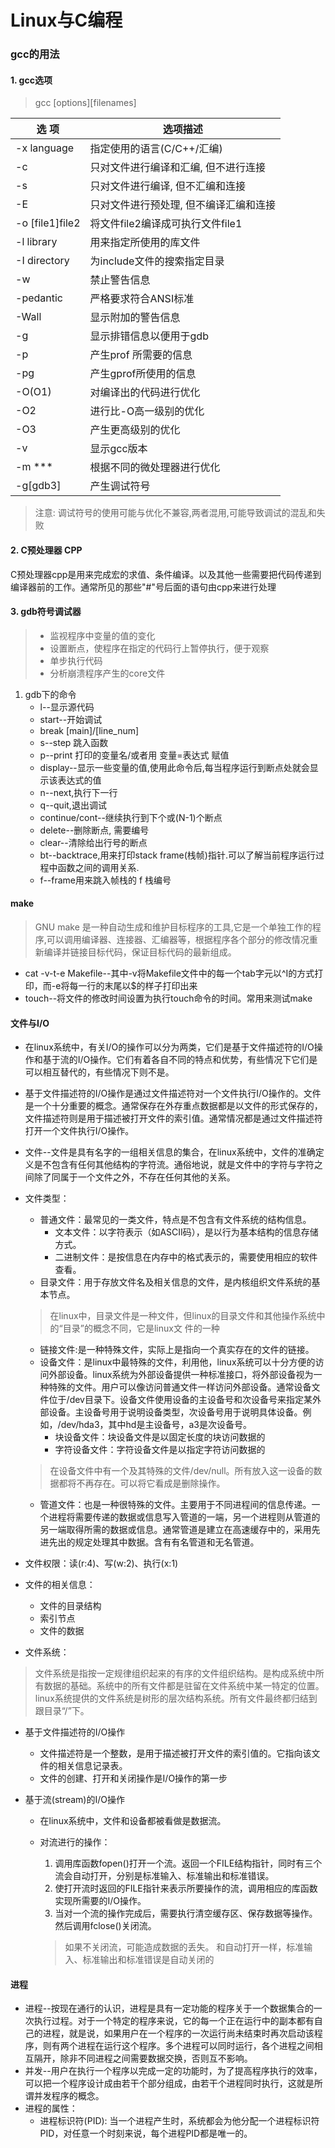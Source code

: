 Linux与C编程
===

### gcc的用法
#### 1. gcc选项

>  gcc [options][filenames]

| 选 项       |        选项描述 |
| ---         |       ---|
| -x language | 指定使用的语言(C/C++/汇编) |
| -c | 只对文件进行编译和汇编, 但不进行连接 |
| -s | 只对文件进行编译, 但不汇编和连接 |
| -E | 只对文件进行预处理, 但不编译汇编和连接 |
| -o [file1]file2 | 将文件file2编译成可执行文件file1 |
| -l library | 用来指定所使用的库文件 |
| -I directory | 为include文件的搜索指定目录 |
| -w   | 禁止警告信息   |
| -pedantic| 严格要求符合ANSI标准|
| -Wall  | 显示附加的警告信息   |
| -g     | 显示排错信息以便用于gdb  |
| -p     | 产生prof 所需要的信息   |
| -pg    | 产生gprof所使用的信息   |
| -O(O1) | 对编译出的代码进行优化  |
| -O2   | 进行比-O高一级别的优化  |
| -O3   | 产生更高级别的优化    |
| -v    | 显示gcc版本     |
| -m ***| 根据不同的微处理器进行优化 |
| -g[gdb3] | 产生调试符号|
>  注意: 调试符号的使用可能与优化不兼容,两者混用,可能导致调试的混乱和失败

####  2. C预处理器 CPP
C预处理器cpp是用来完成宏的求值、条件编译。以及其他一些需要把代码传递到编译器前的工作。通常所见的那些"#"号后面的语句由cpp来进行处理

#### 3. gdb符号调试器
> * 监视程序中变量的值的变化
> * 设置断点，使程序在指定的代码行上暂停执行，便于观察
> * 单步执行代码
> * 分析崩溃程序产生的core文件
1. gdb下的命令
	* l--显示源代码
	* start--开始调试
	* break [main]/[line_num]
	* s--step 跳入函数
	* p--print 打印的变量名/或者用 变量=表达式 赋值
	* display--显示一些变量的值,使用此命令后,每当程序运行到断点处就会显示该表达式的值
	* n--next,执行下一行
	* q--quit,退出调试 
	* continue/cont--继续执行到下个或(N-1)个断点
	* delete--删除断点, 需要编号
	* clear--清除给出行号的断点
	* bt--backtrace,用来打印stack frame(栈帧)指针.可以了解当前程序运行过程中函数之间的调用关系.
	* f--frame用来跳入帧栈的 f 栈编号
#### make
> GNU make 是一种自动生成和维护目标程序的工具,它是一个单独工作的程序,可以调用编译器、连接器、汇编器等，根据程序各个部分的修改情况重新编译并链接目标代码，保证目标代码的最新组成。

* cat -v-t-e Makefile--其中-v将Makefile文件中的每一个tab字元以^I的方式打印，而-e将每一行的末尾以$的样子打印出来
* touch--将文件的修改时间设置为执行touch命令的时间。常用来测试make

####  文件与I/O

* 在linux系统中，有关I/O的操作可以分为两类，它们是基于文件描述符的I/O操作和基于流的I/O操作。它们有着各自不同的特点和优势，有些情况下它们是可以相互替代的，有些情况下则不是。

* 基于文件描述符的I/O操作是通过文件描述符对一个文件执行I/O操作的。文件是一个十分重要的概念。通常保存在外存重点数据都是以文件的形式保存的，文件描述符则是用于描述被打开文件的索引值。通常情况都是通过文件描述符打开一个文件执行I/O操作。

* 文件--文件是具有名字的一组相关信息的集合，在linux系统中，文件的准确定义是不包含有任何其他结构的字符流。通俗地说，就是文件中的字符与字符之间除了同属于一个文件之外，不存在任何其他的关系。
* 文件类型：
	+ 普通文件：最常见的一类文件，特点是不包含有文件系统的结构信息。
		- 文本文件：以字符表示（如ASCII码），是以行为基本结构的信息存储方式。
		- 二进制文件：是按信息在内存中的格式表示的，需要使用相应的软件查看。
	+ 目录文件：用于存放文件名及相关信息的文件，是内核组织文件系统的基本节点。
		
	>  在linux中，目录文件是一种文件，但linux的目录文件和其他操作系统中的“目录”的概念不同，它是linux文				件的一种  

	+ 链接文件:是一种特殊文件，实际上是指向一个真实存在的文件的链接。
	+ 设备文件：是linux中最特殊的文件，利用他，linux系统可以十分方便的访问外部设备。linux系统为外部设备提供一种标准接口，将外部设备视为一种特殊的文件。用户可以像访问普通文件一样访问外部设备。通常设备文件位于/dev目录下。设备文件使用设备的主设备号和次设备号来指定某外部设备。主设备号用于说明设备类型，次设备号用于说明具体设备。例如，/dev/hda3，其中hd是主设备号，a3是次设备号。
		- 块设备文件：块设备文件是以固定长度的块访问数据的
		- 字符设备文件：字符设备文件是以指定字符访问数据的
	
	> 在设备文件中有一个及其特殊的文件/dev/null。所有放入这一设备的数据都将不再存在。可以将它看成是删除操作。

	+ 管道文件：也是一种很特殊的文件。主要用于不同进程间的信息传递。一个进程将需要传递的数据或信息写入管道的一端，另一个进程则从管道的另一端取得所需的数据或信息。通常管道是建立在高速缓存中的，采用先进先出的规定处理其中数据。含有有名管道和无名管道。
	
* 文件权限：读(r:4)、写(w:2)、执行(x:1) 

* 文件的相关信息：
	+ 文件的目录结构
	+ 索引节点
	+ 文件的数据

* 文件系统：
> 文件系统是指按一定规律组织起来的有序的文件组织结构。是构成系统中所有数据的基础。系统中的所有文件都是驻留在文件系统中某一特定的位置。linux系统提供的文件系统是树形的层次结构系统。所有文件最终都归结到跟目录“/”下。

* 基于文件描述符的I/O操作
	+ 文件描述符是一个整数，是用于描述被打开文件的索引值的。它指向该文件的相关信息记录表。
	+ 文件的创建、打开和关闭操作是I/O操作的第一步

* 基于流(stream)的I/O操作
	+ 在linux系统中，文件和设备都被看做是数据流。
	+ 对流进行的操作：
		1. 调用库函数fopen()打开一个流。返回一个FILE结构指针，同时有三个流会自动打开，分别是标准输入、标准输出和标准错误。
		2. 使打开流时返回的FILE指针来表示所要操作的流，调用相应的库函数实现所需要的I/O操作。
		3. 当对一个流的操作完成后，需要执行清空缓存区、保存数据等操作。然后调用fclose()关闭流。

		> 如果不关闭流，可能造成数据的丢失。
		> 和自动打开一样，标准输入、标准输出和标准错误是自动关闭的

#### 进程
* 进程--按现在通行的认识，进程是具有一定功能的程序关于一个数据集合的一次执行过程。对于一个特定的程序来说，它的每一个正在运行中的副本都有自己的进程，就是说，如果用户在一个程序的一次运行尚未结束时再次启动该程序，则有两个进程在运行这个程序。多个进程可以同时运行，各个进程之间相互隔开，除非不同进程之间需要数据交换，否则互不影响。
* 并发--用户在执行一个程序以完成一定的功能时，为了提高程序执行的效率，可以把一个程序设计成由若干个部分组成，由若干个进程同时执行，这就是所谓并发程序的概念。
* 进程的属性：
	+ 进程标识符(PID): 当一个进程产生时，系统都会为他分配一个进程标识符PID，对任意一个时刻来说，每个进程PID都是唯一的。
